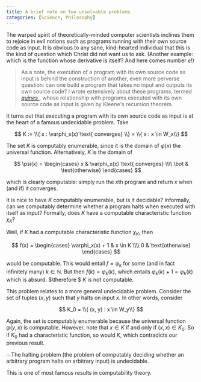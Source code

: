```yaml
---
title: A brief note on two unsolvable problems
categories: [Science, Philosophy]
---
```


The warped spirit of theoretically-minded computer scientists inclines them to
rejoice in evil notions such as programs running with their own source code as
input. It is obvious to any sane, kind-hearted individual that this is the kind
of question which Christ did not want us to ask. (Another example: which is the
function whose derivative is itself? And here comes number $e$!)

> As a note, the execution of a program with its own source code as input is
> behind the construction of another, even more perverse question: can one build
> a program that takes no input and outputs its own source code? I wrote
> extensively about these programs, termed [ *quines*
> ](https://slopezpereyra.github.io/2025-06-11-Quines/), whose relationship with
> programs executed with its own source code as input is given by Kleene's
> recursion theorem.

It turns out that executing a program with its own source code as input is at
the heart of a famous undecidable problem. Take 

$$
K := \\{ x : \varphi_x(x) \text{ converges} \\} = \\{ x : x \in W_x\\}
$$

The set $K$ is computably enumerable, since it is the domain of $\varphi(x)$ the
universal function. Alternatively, $K$ is the domain of

$$
\psi(x) = \begin{cases} x & \varphi_x(x) \text{ converges} \\\\ \bot &
\text{otherwise} \end{cases}
$$

which is clearly computable: simply run the $x$th program and return $x$ when
(and if) it converges.

It is nice to have $K$ computably enumerable, but is it decidable? Informally,
can we computably determine whether a program halts when executed with itself as
input? Formally, does $K$ have a computable characteristic function $\chi_K$?

Well, if $K$ had a computable characteristic function $\chi_K$, then 

$$
f(x) = \begin{cases} \varphi_x(x) + 1 & x \in K \\\\ 0 &
\text{otherwise} \end{cases}
$$

would be computable. This would entail $f = \varphi_k$ for some (and in fact
infinitely many) $k \in \mathbb{N}$. But then $f(k) = \varphi_k(k)$, which
entails $\varphi_k(k) + 1 = \varphi_k(k)$ which is absurd. $\therefore $ $K$ is
not computable.

This problem relates to a more general undecidable problem. Consider the set of
tuples $(x, y)$ such that $y$ halts on input $x$. In other words, consider 

$$
K_0 = \\{ (x, y) : x \in W_y\\}
$$

Again, the set is computably enumerable because the universal function
$\varphi(y, x)$  is computable. However, note that $x \in K$ if and only if $(x,
x) \in K_0$. So if $K_0$ had a characteristic function, so would $K$, which
contradicts our previous result.

$\therefore$ The halting problem (the problem of computably deciding whether an
arbitrary program halts on arbitrary input) is undecidable.

This is one of most famous results in computability theory.



































